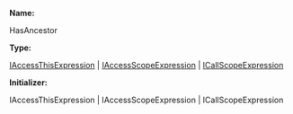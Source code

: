 **Name:**

HasAncestor

**Type:**

[IAccessThisExpression](https://gitbook-18.gitbook.io/au//runtime/ast/interfaces/iaccessthisexpression) | [IAccessScopeExpression](https://gitbook-18.gitbook.io/au//runtime/ast/interfaces/iaccessscopeexpression) | [ICallScopeExpression](https://gitbook-18.gitbook.io/au//runtime/ast/interfaces/icallscopeexpression)

**Initializer:**

IAccessThisExpression | IAccessScopeExpression | ICallScopeExpression

